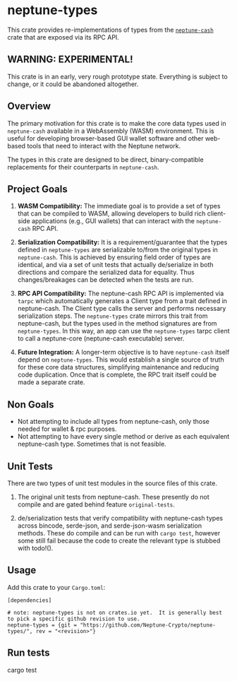 # neptune-types

This crate provides re-implementations of types from the [`neptune-cash`](https://docs.rs/neptune-cash) crate that are exposed via its RPC API.

## WARNING: EXPERIMENTAL!

This crate is in an early, very rough prototype state. Everything is subject to change, or it could be abandoned altogether.

## Overview

The primary motivation for this crate is to make the core data types used in `neptune-cash` available in a WebAssembly (WASM) environment. This is useful for developing browser-based GUI wallet software and other web-based tools that need to interact with the Neptune network.

The types in this crate are designed to be direct, binary-compatible replacements for their counterparts in `neptune-cash`.

## Project Goals

1. **WASM Compatibility:** The immediate goal is to provide a set of types that can be compiled to WASM, allowing developers to build rich client-side applications (e.g., GUI wallets) that can interact with the `neptune-cash` RPC API.

2. **Serialization Compatibility:** It is a requirement/guarantee that the types defined in `neptune-types` are serializable to/from the original types in `neptune-cash`. This is achieved by ensuring field order of types are identical, and via a set of unit tests that actually de/serialize in both directions and compare the serialized data for equality.  Thus changes/breakages can be detected when the tests are run.

3. **RPC API Compatibility:** The neptune-cash RPC API is implemented via `tarpc` which automatically generates a Client type from a trait defined in neptune-cash.  The Client type calls the server and performs necessary serialization steps.  The `neptune-types` crate mirrors this trait from neptune-cash, but the types used in the method signatures are from `neptune-types`.  In this way, an app can use the `neptune-types` tarpc client to call a neptune-core (neptune-cash executable) server.

3. **Future Integration:** A longer-term objective is to have `neptune-cash` itself depend on `neptune-types`. This would establish a single source of truth for these core data structures, simplifying maintenance and reducing code duplication.  Once that is complete, the RPC trait itself could be made a separate crate.

## Non Goals

* Not attempting to include all types from neptune-cash, only those needed for wallet & rpc purposes.
* Not attempting to have every single method or derive as each equivalent neptune-cash type.  Sometimes that is not feasible.

## Unit Tests

There are two types of unit test modules in the source files of this crate.

1. The original unit tests from neptune-cash.  These presently do not compile and are gated behind feature `original-tests`.

2. de/serialization tests that verify compatibility with neptune-cash types across bincode, serde-json, and serde-json-wasm serialization methods. These do compile and can be run with `cargo test`, however some still fail because the code to create the relevant type is stubbed with todo!().

## Usage

Add this crate to your `Cargo.toml`:

```
[dependencies]

# note: neptune-types is not on crates.io yet.  It is generally best to pick a specific github revision to use.
neptune-types = {git = "https://github.com/Neptune-Crypto/neptune-types/", rev = "<revision>"}
```

## Run tests

cargo test
